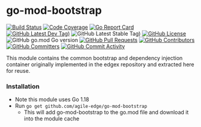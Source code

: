 # go-mod-bootstrap
[![Build Status](https://jenkins.agile-edge.org/view/EdgeX%20Foundry%20Project/job/agile-edge/job/go-mod-bootstrap/job/main/badge/icon)](https://jenkins.agile-edge.org/view/EdgeX%20Foundry%20Project/job/agile-edge/job/go-mod-bootstrap/job/main/) [![Code Coverage](https://codecov.io/gh/agile-edge/go-mod-bootstrap/branch/main/graph/badge.svg?token=VCvbFSS7gU)](https://codecov.io/gh/agile-edge/go-mod-bootstrap) [![Go Report Card](https://goreportcard.com/badge/github.com/agile-edge/go-mod-bootstrap)](https://goreportcard.com/report/github.com/agile-edge/go-mod-bootstrap) [![GitHub Latest Dev Tag)](https://img.shields.io/github/v/tag/agile-edge/go-mod-bootstrap?include_prereleases&sort=semver&label=latest-dev)](https://github.com/agile-edge/go-mod-bootstrap/tags) ![GitHub Latest Stable Tag)](https://img.shields.io/github/v/tag/agile-edge/go-mod-bootstrap?sort=semver&label=latest-stable) [![GitHub License](https://img.shields.io/github/license/agile-edge/go-mod-bootstrap)](https://choosealicense.com/licenses/apache-2.0/) ![GitHub go.mod Go version](https://img.shields.io/github/go-mod/go-version/agile-edge/go-mod-bootstrap) [![GitHub Pull Requests](https://img.shields.io/github/issues-pr-raw/agile-edge/go-mod-bootstrap)](https://github.com/agile-edge/go-mod-bootstrap/pulls) [![GitHub Contributors](https://img.shields.io/github/contributors/agile-edge/go-mod-bootstrap)](https://github.com/agile-edge/go-mod-bootstrap/contributors) [![GitHub Committers](https://img.shields.io/badge/team-committers-green)](https://github.com/orgs/agile-edge/teams/go-mod-bootstrap-committers/members) [![GitHub Commit Activity](https://img.shields.io/github/commit-activity/m/agile-edge/go-mod-bootstrap)](https://github.com/agile-edge/go-mod-bootstrap/commits)

This module contains the common bootstrap and dependency injection container originally implemented in the edgex 
    repository and extracted here for reuse.

### Installation ###
* Note this module uses Go 1.18
* Run ```go get github.com/agile-edge/go-mod-bootstrap```
    * This will add go-mod-bootstrap to the go.mod file and download it into the module cache

